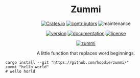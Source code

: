 <div align="center">

# Zummi

[![Crates.io](https://img.shields.io/crates/d/zummi)](https://crates.io/crates/zummi)
[![contributors](https://img.shields.io/github/contributors/hoodie/zummi)](https://github.com/hoodie/zummi/graphs/contributors)
![maintenance](https://img.shields.io/maintenance/yes/2023)

[![version](https://img.shields.io/crates/v/zummi)](https://crates.io/crates/zummi/)
[![documentation](https://img.shields.io/badge/docs-latest-blue.svg)](https://docs.rs/zummi/)
[![license](https://img.shields.io/crates/l/zummi.svg?style=flat)](https://crates.io/crates/zummi/)


[![zummi](http://www.disneyclips.com/imagesnewb/images/clipzum21.gif)](http://www.disneyclips.com/imagesnewb/gummibears.html)


A little function that replaces word beginnings.

</div>

```
cargo install --git "https://github.com/hoodie/zummi/"
zummi "hello world"
# wello horld
```
